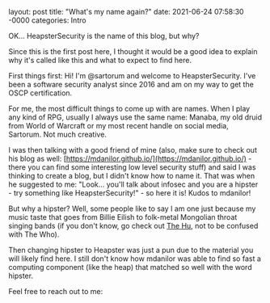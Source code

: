 layout: post
title: "What's my name again?"
date: 2021-06-24 07:58:30 -0000
categories: Intro

OK... HeapsterSecurity is the name of this blog, but why?

Since this is the first post here, I thought it would be a good idea to explain why it's called like this and what to expect to find here.

First things first: Hi! I'm @sartorum and welcome to HeapsterSecurity. I've been a software security analyst since 2016 and am on my way to get the OSCP certification.

For me, the most difficult things to come up with are names. When I play any kind of RPG, usually I always use the same name: Manaba, my old druid from World of Warcraft or my most recent handle on social media, Sartorum. Not much creative.

 I was then talking with a good friend of mine (also, make sure to check out his blog as well: [https://mdanilor.github.io/](https://mdanilor.github.io/) - there you can find some interesting low level security stuff) and said I was thinking to create a blog, but I didn't know how to name it. That was when he suggested to me: "Look... you'll talk about infosec and you are a hipster - try something like HeapsterSecurity!" - so here it is! Kudos to mdanilor!

But why a hipster? Well, some people like to say I am one just because my music taste that goes from Billie Eilish to folk-metal Mongolian throat singing bands (if you don't know, go check out [The Hu](https://www.youtube.com/watch?v=v4xZUr0BEfE), not to be confused with The Who).

Then changing hipster to Heapster was just a pun due to the material you will likely find here. I still don't know how mdanilor was able to find so fast a computing component (like the heap) that matched so well with the word hipster.

Feel free to reach out to me:
